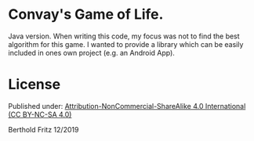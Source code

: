 Convay's Game of Life.
======================
Java version. When writing this code, my focus was not to find the best algorithm for this game. 
I wanted to provide a library which can be  easily included in ones own project (e.g. an Android App).

License
=======
Published under: [Attribution-NonCommercial-ShareAlike 4.0 International (CC BY-NC-SA 4.0)](https://creativecommons.org/licenses/by-nc-sa/4.0/)

Berthold Fritz 12/2019

